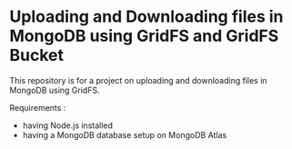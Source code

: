 # Uploading and Downloading files in MongoDB using GridFS and GridFS Bucket

This repository is for a project on uploading and downloading files in MongoDB using GridFS.

Requirements :

- having Node.js installed
- having a MongoDB  database setup on MongoDB Atlas
